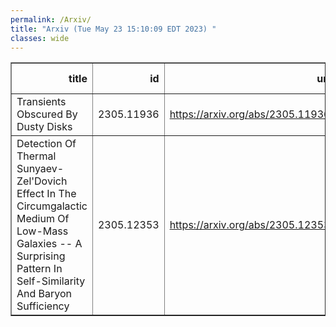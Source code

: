 ```yaml
---
permalink: /Arxiv/
title: "Arxiv (Tue May 23 15:10:09 EDT 2023) "
classes: wide
---
```

<table border="1" class="dataframe">
  <thead>
    <tr style="text-align: right;">
      <th>title</th>
      <th>id</th>
      <th>url</th>
      <th>authors</th>
      <th>Local Authors</th>
    </tr>
  </thead>
  <tbody>
    <tr>
      <td>Transients Obscured By Dusty Disks</td>
      <td>2305.11936</td>
      <td><a href="https://arxiv.org/abs/2305.11936" target="_blank">https://arxiv.org/abs/2305.11936</a></td>
      <td>C. S. Kochanek</td>
      <td>Christopher Kochanek</td>
    </tr>
    <tr>
      <td>Detection Of Thermal Sunyaev-Zel'Dovich Effect In The Circumgalactic   Medium Of Low-Mass Galaxies -- A Surprising Pattern In Self-Similarity And   Baryon Sufficiency</td>
      <td>2305.12353</td>
      <td><a href="https://arxiv.org/abs/2305.12353" target="_blank">https://arxiv.org/abs/2305.12353</a></td>
      <td>Sanskriti Das, Yi-Kuan Chiang, Smita Mathur</td>
      <td>Sanskriti Das, Smita Mathur</td>
    </tr>
  </tbody>
</table>